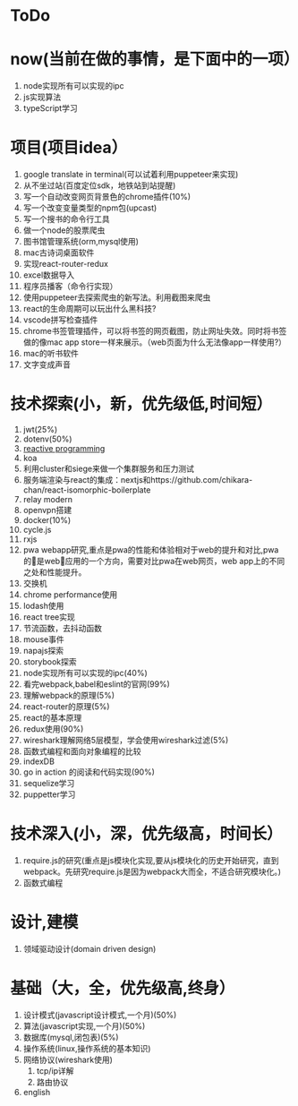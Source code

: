# ToDo

# now(当前在做的事情，是下面中的一项）
1. node实现所有可以实现的ipc
2. js实现算法
3. typeScript学习






# 项目(项目idea）

1. google translate in terminal(可以试着利用puppeteer来实现)
2. 从不坐过站(百度定位sdk，地铁站到站提醒)
3. 写一个自动改变网页背景色的chrome插件(10%)
4. 写一个改变变量类型的npm包(upcast)
5. 写一个搜书的命令行工具
6. 做一个node的股票爬虫
7. 图书馆管理系统(orm,mysql使用)
8. mac古诗词桌面软件
9. 实现react-router-redux
10. excel数据导入
11. 程序员播客（命令行实现）
12. 使用puppeteer去探索爬虫的新写法。利用截图来爬虫
13. react的生命周期可以玩出什么黑科技?
14. vscode拼写检查插件
15. chrome书签管理插件，可以将书签的网页截图，防止网址失效。同时将书签做的像mac app store一样来展示。（web页面为什么无法像app一样使用?）
16. mac的听书软件
17. 文字变成声音






# 技术探索(小，新，优先级低,时间短）

1. jwt(25%)
2. dotenv(50%)
3. [reactive programming](http://blog.leapoahead.com/2016/03/02/introduction-to-reactive-programming/)
4. koa
5. 利用cluster和siege来做一个集群服务和压力测试
6. 服务端渲染与react的集成：nextjs和https://github.com/chikara-chan/react-isomorphic-boilerplate
7. relay modern
8. openvpn搭建
10. docker(10%)
11. cycle.js
12. rxjs
13. pwa webapp研究,重点是pwa的性能和体验相对于web的提升和对比,pwa的是web应用的一个方向，需要对比pwa在web网页，web app上的不同之处和性能提升。
14. 交换机
15. chrome performance使用
16. lodash使用
17. react tree实现
18. 节流函数，去抖动函数
19. mouse事件
20. napajs探索
21. storybook探索
22. node实现所有可以实现的ipc(40%)
1. 看完webpack,babel和eslint的官网(99%)
2. 理解webpack的原理(5%)
3. react-router的原理(5%)
4. react的基本原理
5. redux使用(90%)
6. wireshark理解网络5层模型，学会使用wireshark过滤(5%)
7. 函数式编程和面向对象编程的比较
8. indexDB
9. go in action 的阅读和代码实现(90%)
10. sequelize学习
11. puppetter学习



# 技术深入(小，深，优先级高，时间长）

1. require.js的研究(重点是js模块化实现,要从js模块化的历史开始研究，直到webpack。先研究require.js是因为webpack大而全，不适合研究模块化。)
2. 函数式编程

# 设计,建模

1. 领域驱动设计(domain driven design)


# 基础（大，全，优先级高,终身）

1. 设计模式(javascript设计模式,一个月)(50%)
2. 算法(javascript实现,一个月)(50%)
3. 数据库(mysql,闭包表)(5%)
4. 操作系统(linux,操作系统的基本知识)
5. 网络协议(wireshark使用)
	1. tcp/ip详解
	2. 路由协议
5. english
